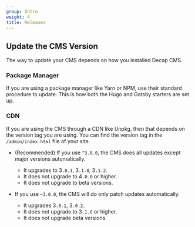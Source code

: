 ```yaml
---
group: Intro
weight: 4
title: Releases
---
```

## Update the CMS Version

The way to update your CMS depends on how you installed Decap CMS.

### Package Manager







If you are using a package manager like Yarn or NPM, use their standard procedure to update. This is how both the Hugo and Gatsby starters are set up.

### CDN

If you are using the CMS through a CDN like Unpkg, then that depends on the version tag you are using. You can find the version tag in the `/admin/index.html` file of your site.

* (Recommended) If you use `^3.0.0`, the CMS does all updates except major versions automatically.

  * It upgrades to 3`.0.1`, 3`.1.0`, 3`.1.2`.
  * It does not upgrade to 4`.0.0` or higher.
  * It does not upgrade to beta versions.
* If you use `~3.0.0`, the CMS will do only patch updates automatically.

  * It upgrades 3`.0.1`, 3`.0.2`.
  * It does not upgrade to 3`.1.0` or higher.
  * It does not upgrade beta versions.
